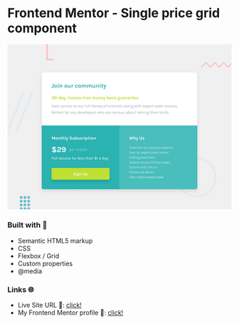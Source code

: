 # Frontend Mentor - Single price grid component

![Design preview for the Single price grid component coding challenge](./design/desktop-preview.jpg)

### Built with 🧱
- Semantic HTML5 markup
- CSS
- Flexbox / Grid
- Custom properties
- @media

### Links 🌐

- Live Site URL 🔴: [click!](https://kacperkwinta.github.io/Single-price-grid-component/)
- My Frontend Mentor profile 👦: [click!](https://www.frontendmentor.io/profile/kacperkwinta)
